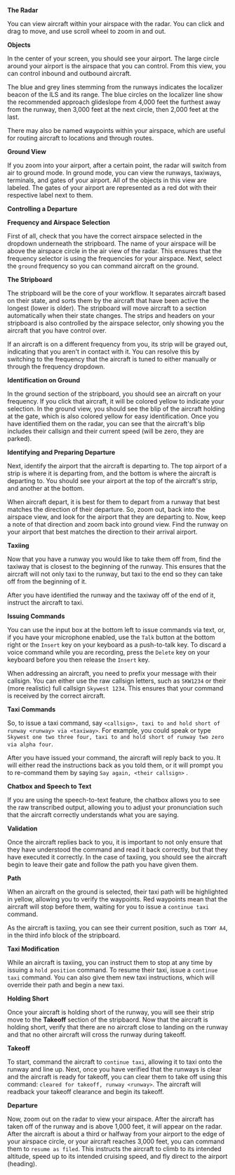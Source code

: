 **The Radar**

You can view aircraft within your airspace with the radar. You can click and drag to move, and use scroll wheel to zoom in and out.

**Objects**

In the center of your screen, you should see your airport. The large circle around your airport is the airspace that you can control. From this view, you can control inbound and outbound aircraft.

The blue and grey lines stemming from the runways indicates the localizer beacon of the ILS and its range. The blue circles on the localizer line show the recommended approach glideslope from 4,000 feet the furthest away from the runway, then 3,000 feet at the next circle, then 2,000 feet at the last.

There may also be named waypoints within your airspace, which are useful for routing aircraft to locations and through routes.

**Ground View**

If you zoom into your airport, after a certain point, the radar will switch from air to ground mode. In ground mode, you can view the runways, taxiways, terminals, and gates of your airport. All of the objects in this view are labeled. The gates of your airport are represented as a red dot with their respective label next to them.

**Controlling a Departure**

**Frequency and Airspace Selection**

First of all, check that you have the correct airspace selected in the dropdown underneath the stripboard. The name of your airspace will be above the airspace circle in the air view of the radar. This ensures that the frequency selector is using the frequencies for your airspace. Next, select the `ground` frequency so you can command aircraft on the ground.

**The Stripboard**

The stripboard will be the core of your workflow. It separates aircraft based on their state, and sorts them by the aircraft that have been active the longest (lower is older). The stripboard will move aircraft to a section automatically when their state changes. The strips and headers on your stripboard is also controlled by the airspace selector, only showing you the aircraft that you have control over.

If an aircraft is on a different frequency from you, its strip will be grayed out, indicating that you aren't in contact with it. You can resolve this by switching to the frequency that the aircraft is tuned to either manually or through the frequency dropdown.

**Identification on Ground**

In the ground section of the stripboard, you should see an aircraft on your frequency. If you click that aircraft, it will be colored yellow to indicate your selection. In the ground view, you should see the blip of the aircraft holding at the gate, which is also colored yellow for easy identification. Once you have identified them on the radar, you can see that the aircraft's blip includes their callsign and their current speed (will be zero, they are parked).

**Identifying and Preparing Departure**

Next, identify the airport that the aircraft is departing to. The top airport of a strip is where it is departing from, and the bottom is where the aircraft is departing to. You should see your airport at the top of the aircraft's strip, and another at the bottom.

When aircraft depart, it is best for them to depart from a runway that best matches the direction of their departure. So, zoom out, back into the airspace view, and look for the airport that they are departing to. Now, keep a note of that direction and zoom back into ground view. Find the runway on your airport that best matches the direction to their arrival airport.

**Taxiing**

Now that you have a runway you would like to take them off from, find the taxiway that is closest to the beginning of the runway. This ensures that the aircraft will not only taxi to the runway, but taxi to the end so they can take off from the beginning of it.

After you have identified the runway and the taxiway off of the end of it, instruct the aircraft to taxi.

**Issuing Commands**

You can use the input box at the bottom left to issue commands via text, or, if you have your microphone enabled, use the `Talk` button at the bottom right or the `Insert` key on your keyboard as a push-to-talk key. To discard a voice command while you are recording, press the `Delete` key on your keyboard before you then release the `Insert` key.

When addressing an aircraft, you need to prefix your message with their callsign. You can either use the raw callsign letters, such as `SKW1234` or their (more realistic) full callsign `Skywest 1234`. This ensures that your command is received by the correct aircraft.

**Taxi Commands**

So, to issue a taxi command, say `<callsign>, taxi to and hold short of runway <runway> via <taxiway>`. For example, you could speak or type `Skywest one two three four, taxi to and hold short of runway two zero via alpha four`.

After you have issued your command, the aircraft will reply back to you. It will either read the instructions back as you told them, or it will prompt you to re-command them by saying `Say again, <their callsign>` .

**Chatbox and Speech to Text**

If you are using the speech-to-text feature, the chatbox allows you to see the raw transcribed output, allowing you to adjust your pronunciation such that the aircraft correctly understands what you are saying.

**Validation**

Once the aircraft replies back to you, it is important to not only ensure that they have understood the command and read it back correctly, but that they have executed it correctly. In the case of taxiing, you should see the aircraft begin to leave their gate and follow the path you have given them.

**Path**

When an aircraft on the ground is selected, their taxi path will be highlighted in yellow, allowing you to verify the waypoints. Red waypoints mean that the aircraft will stop before them, waiting for you to issue a `continue taxi` command.

As the aircraft is taxiing, you can see their current position, such as `TXWY A4`,  in the third info block of the stripboard.

**Taxi Modification**

While an aircraft is taxiing, you can instruct them to stop at any time by issuing a `hold position` command. To resume their taxi, issue a `continue taxi` command. You can also give them new taxi instructions, which will override their path and begin a new taxi.

**Holding Short**

Once your aircraft is holding short of the runway, you will see their strip move to the **Takeoff** section of the stripbaord. Now that the aircraft is holding short, verify that there are no aircraft close to landing on the runway and that no other aircraft will cross the runway during takeoff.

**Takeoff**

To start, command the aircraft to `continue taxi`, allowing it to taxi onto the runway and line up. Next, once you have verified that the runways is clear and the aircraft is ready for takeoff, you can clear them to take off using this command: `cleared for takeoff, runway <runway>`. The aircraft will readback your takeoff clearance and begin its takeoff.

**Departure**

Now, zoom out on the radar to view your airspace. After the aircraft has taken off of the runway and is above 1,000 feet, it will appear on the radar. After the aircraft is about a third or halfway from your airport to the edge of your airspace circle, or your aircraft reaches 3,000 feet, you can command them to `resume as filed`. This instructs the aircraft to climb to its intended altitude, speed up to its intended cruising speed, and fly direct to the airport (heading).
